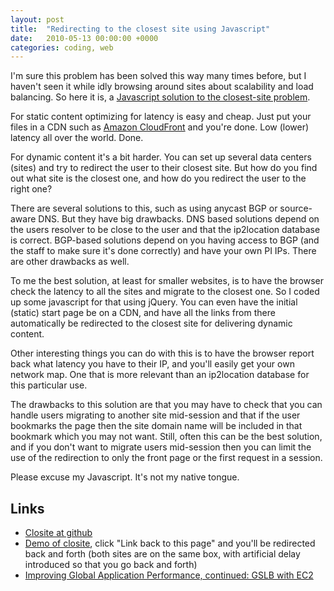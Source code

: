 ```yaml
---
layout: post
title:  "Redirecting to the closest site using Javascript"
date:   2010-05-13 00:00:00 +0000
categories: coding, web
---
```

I'm sure this problem has been solved this way many times before, but
I haven't seen it while idly browsing around sites about scalability
and load balancing. So here it is, a [Javascript solution to
the closest-site problem](http://github.com/ThomasHabets/closite).

For static content optimizing for latency is easy and cheap. Just put
your files in a CDN such as [Amazon
CloudFront](http://aws.amazon.com/cloudfront/) and you're done. Low
(lower) latency all over the world. Done.

For dynamic content it's a bit harder. You can set up several data
centers (sites) and try to redirect the user to their closest
site. But how do you find out what site is the closest one, and how do
you redirect the user to the right one?

There are several solutions to this, such as using anycast BGP or
source-aware DNS. But they have big drawbacks.  DNS based solutions
depend on the users resolver to be close to the user and that the
ip2location database is correct.  BGP-based solutions depend on you
having access to BGP (and the staff to make sure it's done correctly)
and have your own PI IPs. There are other drawbacks as well.

To me the best solution, at least for smaller websites, is to have the
browser check the latency to all the sites and migrate to the closest
one. So I coded up some javascript for that using jQuery. You can even
have the initial (static) start page be on a CDN, and have all the
links from there automatically be redirected to the closest site for
delivering dynamic content.

Other interesting things you can do with this is to have the browser
report back what latency you have to their IP, and you'll easily get
your own network map. One that is more relevant than an ip2location
database for this particular use.

The drawbacks to this solution are that you may have to check that you
can handle users migrating to another site mid-session and that if the
user bookmarks the page then the site domain name will be included in
that bookmark which you may not want.  Still, often this can be the
best solution, and if you don't want to migrate users mid-session then
you can limit the use of the redirection to only the front page or the
first request in a session.

Please excuse my Javascript. It's not my native tongue.

## Links

* [Closite at github](http://github.com/ThomasHabets/closite)
* [Demo of closite](http://jasmin.pseudohacker.net/~marvin/closite/site1/index.html), click "Link back to this page" and you'll be redirected back and forth (both sites are on the same box, with artificial delay introduced so that you go back and forth)
* [Improving Global Application Performance, continued: GSLB with EC2](http://dev.bizo.com/2010/05/improving-global-application.html)
